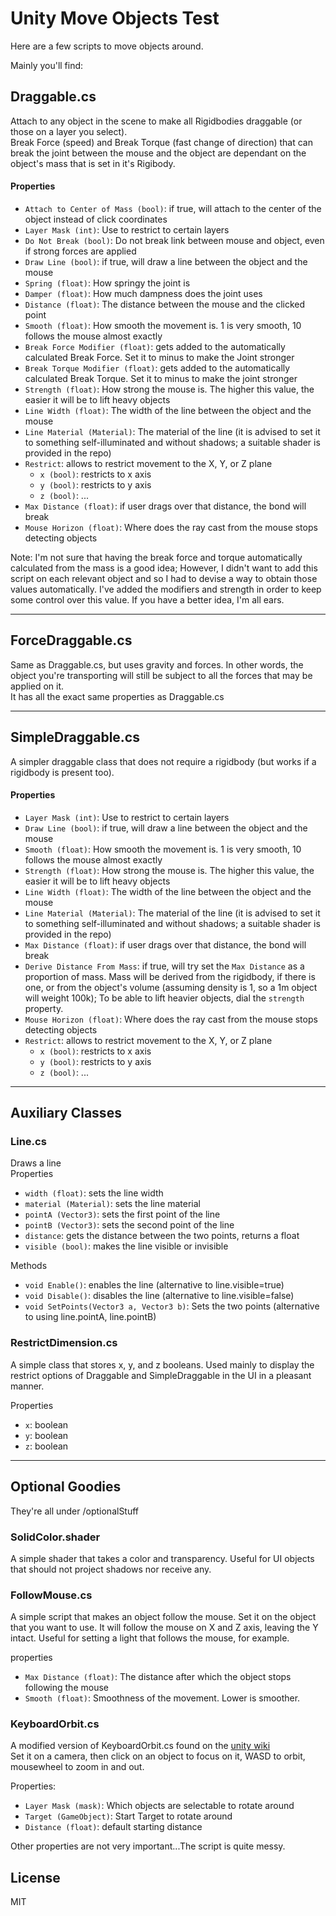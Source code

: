 # Unity Move Objects Test

Here are a few scripts to move objects around.

Mainly you'll find:

## Draggable.cs

Attach to any object in the scene to make all Rigidbodies draggable (or those on a layer you select).  
Break Force (speed) and Break Torque (fast change of direction) that can break the joint between the mouse and the object are dependant on the object's mass that is set in it's Rigibody.

#### Properties

- `Attach to Center of Mass (bool)`: if true, will attach to the center of the object instead of click coordinates
- `Layer Mask (int)`: Use to restrict to certain layers
- `Do Not Break (bool)`: Do not break link between mouse and object, even if strong forces are applied
- `Draw Line (bool)`: if true, will draw a line between the object and the mouse
- `Spring (float)`: How springy the joint is
- `Damper (float)`: How much dampness does the joint uses
- `Distance (float)`: The distance between the mouse and the clicked point
- `Smooth (float)`: How smooth the movement is. 1 is very smooth, 10 follows the mouse almost exactly
- `Break Force Modifier (float)`: gets added to the automatically calculated Break Force. Set it to minus to make the Joint stronger
- `Break Torque Modifier (float)`: gets added to the automatically calculated Break Torque. Set it to minus to make the joint stronger
- `Strength (float)`: How strong the mouse is. The higher this value, the easier it will be to lift heavy objects
- `Line Width (float)`: The width of the line between the object and the mouse
- `Line Material (Material)`: The material of the line (it is advised to set it to something self-illuminated and without shadows; a suitable shader is provided in the repo)
- `Restrict`: allows to restrict movement to the X, Y, or Z plane
	- `x (bool)`: restricts to x axis
	- `y (bool)`: restricts to y axis
	- `z (bool)`: ...
- `Max Distance (float)`: if user drags over that distance, the bond will break
- `Mouse Horizon (float)`: Where does the ray cast from the mouse stops detecting objects

Note: I'm not sure that having the break force and torque automatically calculated from the mass is a good idea; However, I didn't want to add this script on each relevant object and so I had to devise a way to obtain those values automatically. I've added the modifiers and strength in order to keep some control over this value. If you have a better idea, I'm all ears.

-----
## ForceDraggable.cs

Same as Draggable.cs, but uses gravity and forces. In other words, the object you're transporting will still be subject to all the forces that may be applied on it.  
It has all the exact same properties as Draggable.cs


-----
## SimpleDraggable.cs

A simpler draggable class that does not require a rigidbody (but works if a rigidbody is present too).

#### Properties

- `Layer Mask (int)`: Use to restrict to certain layers
- `Draw Line (bool)`: if true, will draw a line between the object and the mouse
- `Smooth (float)`: How smooth the movement is. 1 is very smooth, 10 follows the mouse almost exactly
- `Strength (float)`: How strong the mouse is. The higher this value, the easier it will be to lift heavy objects
- `Line Width (float)`: The width of the line between the object and the mouse
- `Line Material (Material)`: The material of the line (it is advised to set it to something self-illuminated and without shadows; a suitable shader is provided in the repo)
- `Max Distance (float)`: if user drags over that distance, the bond will break
- `Derive Distance From Mass`: if true, will try set the `Max Distance` as a proportion of mass. Mass will be derived from the rigidbody, if there is one, or from the object's volume (assuming density is 1, so a 1m object will weight 100k); To be able to lift heavier objects, dial the `strength` property.
- `Mouse Horizon (float)`: Where does the ray cast from the mouse stops detecting objects
- `Restrict`: allows to restrict movement to the X, Y, or Z plane
	- `x (bool)`: restricts to x axis
	- `y (bool)`: restricts to y axis
	- `z (bool)`: ...

-----
## Auxiliary Classes

### Line.cs
Draws a line  
Properties

- `width (float)`: sets the line width
- `material (Material)`: sets the line material
- `pointA (Vector3)`: sets the first point of the line
- `pointB (Vector3)`: sets the second point of the line
- `distance`: gets the distance between the two points, returns a float
- `visible (bool)`: makes the line visible or invisible

Methods

- `void Enable()`: enables the line (alternative to line.visible=true)
- `void Disable()`: disables the line (alternative to line.visible=false)
- `void SetPoints(Vector3 a, Vector3 b)`: Sets the two points (alternative to using line.pointA, line.pointB)

### RestrictDimension.cs

A simple class that stores x, y, and z booleans. Used mainly to display the restrict options of Draggable and SimpleDraggable in the UI in a pleasant manner.

Properties

- `x`: boolean
- `y`: boolean
- `z`: boolean

-----
## Optional Goodies
They're all under /optionalStuff
### SolidColor.shader
A simple shader that takes a color and transparency. Useful for UI objects that should not project shadows nor receive any.

### FollowMouse.cs
A simple script that makes an object follow the mouse. Set it on the object that you want to use. It will follow the mouse on X and Z axis, leaving the Y intact. Useful for setting a light that follows the mouse, for example.

properties

- `Max Distance (float)`: The distance after which the object stops following the mouse
- `Smooth (float)`: Smoothness of the movement. Lower is smoother.

### KeyboardOrbit.cs
A modified version of KeyboardOrbit.cs found on the [unity wiki](http://wiki.unity3d.com/index.php/Scripts/Controllers)  
Set it on a camera, then click on an object to focus on it, WASD to orbit, mousewheel to zoom in and out.

Properties:

- `Layer Mask (mask)`: Which objects are selectable to rotate around
- `Target (GameObject)`: Start Target to rotate around
- `Distance (float)`: default starting distance

Other properties are not very important...The script is quite messy.

## License

MIT